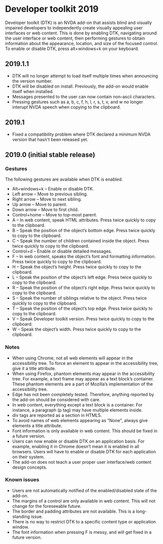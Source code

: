 # Developer toolkit 2019
Developer toolkit (DTK) is an NVDA add-on that assists blind and visually impaired developers to independently create visually appealing user interfaces or web content. This is done by enabling DTK, navigating around the user interface or web content, then performing gestures to obtain information about the appearance, location, and size of the focused control. To enable or disable DTK, press alt+windows+k on your keyboard.
## 2019.1.1
* DTK will no longer attempt to load itself multiple times when announcing the version number.
* DTK will be disabled on install. Previously, the add-on would enable itself when installed.
* Messages presented to the user can now contain non-ascii characters.
* Pressing gestures such as a, b, c, f, h, l, r, s, t, v, and w no longer interupt NVDA speech when copying to the clipboard.

## 2019.1
* Fixed a compatibility problem where DTK declared a minimum NVDA version that hasn't been released yet.
## 2019.0 (initial stable release)
### Gestures
The following gestures are available when DTK is enabled.

* Alt+windows+k – Enable or disable DTK.
* Left arrow – Move to previous sibling.
* Right arrow – Move to next sibling.
* Up arrow – Move to parent.
* Down arrow – Move to first child.
* Control+home – Move to top-most parent.
* A – In web content, speak HTML attributes. Press twice quickly to copy to the clipboard.
* B – Speak the position of the object’s bottom edge. Press twice quickly to copy to the clipboard.
* C – Speak the number of children contained inside the object. Press twice quickly to copy to the clipboard.
* Control+d – Enable or disable detailed messages.
* F – In web content, speaks the object’s font and formatting information. Press twice quickly to copy to the clipboard.
* H – Speak the object’s height. Press twice quickly to copy to the clipboard.
* L – Speak the position of the object’s left edge. Press twice quickly to copy to the clipboard.
* R – Speak the position of the object’s right edge. Press twice quickly to copy to the clipboard.
* S – Speak the number of siblings relative to the object. Press twice quickly to copy to the clipboard.
* T – Speak the position of the object’s top edge. Press twice quickly to copy to the clipboard.
* V – Speak Developer toolkit version. Press twice quickly to copy to the clipboard.
* W – Speak the object’s width. Press twice quickly to copy to the clipboard.
### Notes
* When using Chrome, not all web elements will appear in the accessibility tree. To force an element to appear in the accessibility tree, give it a title attribute.
* When using Firefox, phantom elements may appear in the accessibility tree. For example, a text frame may appear as a text block’s container. These phantom elements are a part of Mozilla’s implementation of the accessibility tree.
* Edge has not been completely tested. Therefore, anything reported by the add-on should be considered with care.
* In web content, everything except a text block is a container. For instance, a paragraph (p tag) may have multiple elements inside.
* div tags are reported as a section in HTML5.
* To avoid names of web elements appearing as "None", always give elements a title attribute.
* Font information is only available in web content. This should be fixed in a future version.
* Users can now enable or disable DTK on an application basis. For example, enabling it in Chrome doesn’t mean it is enabled in all browsers. Users will have to enable or disable DTK for each application on their system.
* The add-on does not teach a user proper user interface/web content design concepts.
### Known issues
* Users are not automatically notified of the enabled/disabled state of the add-on.
* The margins of a control are only available in web content. This will not change for the foreseeable future.
* The border and padding attributes are not available. This is a long-standing issue.
* There is no way to restrict DTK to a specific content type or application window.
* The font information when pressing F is messy, and will get fixed in a future version.
